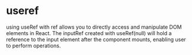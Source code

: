 # useref

using useRef with ref allows you to directly access and manipulate DOM elements in React. The inputRef created with useRef(null) will hold a reference to the input element after the component mounts, enabling user to perform operations.
